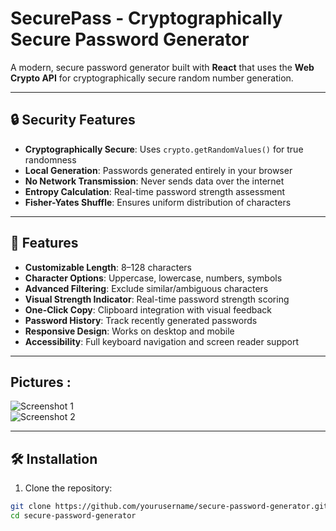 # SecurePass - Cryptographically Secure Password Generator

A modern, secure password generator built with **React** that uses the **Web Crypto API** for cryptographically secure random number generation.

---

## 🔒 Security Features

- **Cryptographically Secure**: Uses `crypto.getRandomValues()` for true randomness  
- **Local Generation**: Passwords generated entirely in your browser  
- **No Network Transmission**: Never sends data over the internet  
- **Entropy Calculation**: Real-time password strength assessment  
- **Fisher-Yates Shuffle**: Ensures uniform distribution of characters  

---

## 🚀 Features

- **Customizable Length**: 8–128 characters  
- **Character Options**: Uppercase, lowercase, numbers, symbols  
- **Advanced Filtering**: Exclude similar/ambiguous characters  
- **Visual Strength Indicator**: Real-time password strength scoring  
- **One-Click Copy**: Clipboard integration with visual feedback  
- **Password History**: Track recently generated passwords  
- **Responsive Design**: Works on desktop and mobile  
- **Accessibility**: Full keyboard navigation and screen reader support  

---
## Pictures :
![Screenshot 1](screenshots/1.PNG)  
![Screenshot 2](screenshots/2.PNG)  



---

## 🛠 Installation

1. Clone the repository:  
```bash
git clone https://github.com/yourusername/secure-password-generator.git
cd secure-password-generator


